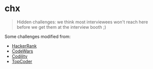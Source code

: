 # chx
>Hidden challenges: we think most interviewees won't reach here before we get them at the interview booth ;)

Some challenges modified from:

- [HackerRank](http://hackerrank.com)
- [CodeWars](https://www.codewars.com/)
- [Codility](http://codility.com)
- [TopCoder](http://topcoder.com)
